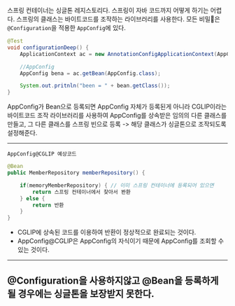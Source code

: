 스프링 컨테이너는 싱글톤 레지스토리다. 스프링이 자바 코드까지 어떻게 하기는 어렵다.
스프링의 클래스는 바이트코드를 조작하는 라이브러리를 사용한다.
모든 비밀은 `@Configuration`을 적용한 `AppConfig`에 있다.

```java
@Test
void configurationDeep() {
	ApplicationContext ac = new AnnotationConfigApplicationContext(AppConfig.class);

	//AppConfig
	AppConfig bena = ac.getBean(AppConfig.class);

	System.out.pritnln("been = " + bean.getClass());
}
```


AppConfig가 Bean으로 등록되면 AppConfig 자체가 등록된게 아니라 CGLIP이라는 바이트코드 조작 라이브러리를 사용하여 AppConfig를 상속받은 임의의 다른 클래스를 만들고, 그 다른 클래스를 스프링 빈으로 등록
-> 해당 클래스가 싱글톤으로 조작되도록 설정해준다.

---

`AppConfig@CGLIP 예상코드`

```java
@Bean
public MemberRepository memberRepository() {

	if(memoryMemberRepository) { // 이미 스프링 컨테이너에 등록되어 있으면
		return 스프링 컨테이너에서 찾아서 봔환 
	} else {
		return 반환
	}
}
```

- CGLIP에 상속된 코드를 이용하여 반환이 정상적으로 완료되는 것이다.
- AppConfig@CGLIP은 AppConfig의 자식이기 때문에 AppConfig를 조회할 수 있는 것이다.

---

@Configuration을 사용하지않고 @Bean을 등록하게 될 경우에는 
싱글톤을 보장받지 못한다.
- 